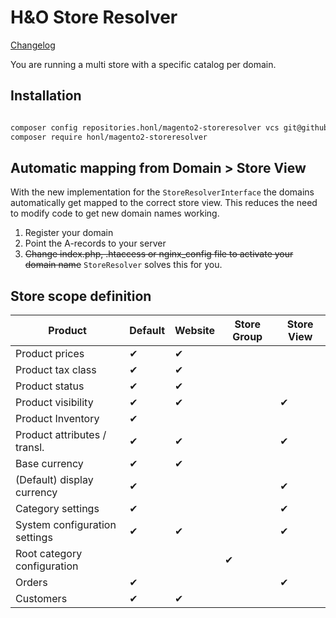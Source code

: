 # H&O Store Resolver

[Changelog](CHANGELOG.md)

You are running a multi store with a specific catalog per domain.

## Installation
```BASH

composer config repositories.honl/magento2-storeresolver vcs git@github.com:ho-nl/magento2-Ho_StoreResolver.git
composer require honl/magento2-storeresolver
```

## Automatic mapping from Domain > Store View

With the new implementation for the `StoreResolverInterface` the domains automatically get mapped to the correct store view. This reduces the need to modify code to get new domain names working.

1. Register your domain
2. Point the A-records to your server 
3. ~~Change index.php, .htaccess or nginx_config file to activate your domain name~~ `StoreResolver` solves this for you.

## Store scope definition

| Product                      | Default | Website | Store Group | Store View |
| ---------------------------- | ------- | ------- | ----------- | ---------- |
| Product prices               | ✔       | ✔       |             |            |
| Product tax class            | ✔       | ✔       |             |            |
| Product status               | ✔       | ✔       |             |            |
| Product visibility           | ✔       | ✔       |             | ✔          |
| Product Inventory            | ✔       |         |             |            |
| Product attributes / transl. | ✔       | ✔       |             | ✔          |  
| Base currency                | ✔       | ✔       |             |            |
| (Default) display currency   | ✔       |         |             | ✔          |
| Category settings            | ✔       |         |             | ✔          |
| System configuration settings| ✔       | ✔       |             | ✔          |
| Root category configuration  |         |         | ✔           |            |
| Orders                       | ✔       |         |             | ✔          |
| Customers                    | ✔       | ✔       |             |            |
